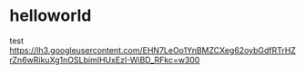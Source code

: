# helloworld
test
https://lh3.googleusercontent.com/EHN7LeOo1YnBMZCXeg62oybGdfRTrHZrZn6wRikuXg1nOSLbimIHUxEzI-WiBD_RFkc=w300
